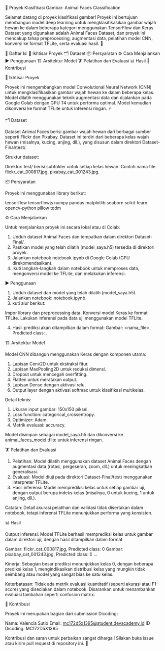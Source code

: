🐾 Proyek Klasifikasi Gambar: Animal Faces Classification

Selamat datang di proyek klasifikasi gambar! Proyek ini bertujuan membangun model deep learning untuk mengklasifikasikan gambar wajah hewan ke dalam beberapa kategori menggunakan TensorFlow dan Keras. Dataset yang digunakan adalah Animal Faces Dataset, dan proyek ini mencakup tahap preprocessing, augmentasi data, pelatihan model CNN, konversi ke format TFLite, serta evaluasi hasil. 🚀

📑 Daftar Isi
📘 Ikhtisar Proyek
🗂️ Dataset
📦 Persyaratan
⚙️ Cara Menjalankan
▶️ Penggunaan
🏗️ Arsitektur Model
🏋️ Pelatihan dan Evaluasi
📊 Hasil
🤝 Kontribusi



📘 Ikhtisar Proyek

Proyek ini mengembangkan model Convolutional Neural Network (CNN) untuk mengklasifikasikan gambar wajah hewan ke dalam beberapa kelas. Model dilatih menggunakan teknik augmentasi data dan dijalankan pada Google Colab dengan GPU T4 untuk performa optimal. Model kemudian dikonversi ke format TFLite untuk inferensi ringan. ⚡



🗂️ Dataset

Dataset Animal Faces berisi gambar wajah hewan dari berbagai sumber seperti Flickr dan Pixabay. Dataset ini terdiri dari beberapa kelas wajah hewan (misalnya, kucing, anjing, dll.), yang disusun dalam direktori Dataset-Final/test/.

Struktur dataset:

Direktori test/ berisi subfolder untuk setiap kelas hewan.
Contoh nama file: flickr_cat_000817.jpg, pixabay_cat_001243.jpg.



📦 Persyaratan

Proyek ini menggunakan library berikut:

tensorflow
tensorflowjs
numpy
pandas
matplotlib
seaborn
scikit-learn
opencv-python
pillow
tqdm



⚙️ Cara Menjalankan

Untuk menjalankan proyek ini secara lokal atau di Colab:
1. Unduh dataset Animal Faces dan tempatkan dalam direktori Dataset-Final/.
2. Pastikan model yang telah dilatih (model_saya.h5) tersedia di direktori proyek.
3. Jalankan notebook notebook.ipynb di Google Colab (GPU direkomendasikan).
4. Ikuti langkah-langkah dalam notebook untuk memproses data, mengonversi model ke TFLite, dan melakukan inferensi.



▶️ Penggunaan

1. Unduh dataset dan model yang telah dilatih (model_saya.h5).
2. Jalankan notebook: notebook.ipynb.
3. kuti alur berikut:

Impor library dan preprocessing data.
Konversi model Keras ke format TFLite.
Lakukan inferensi pada data uji menggunakan model TFLite.

4. Hasil prediksi akan ditampilkan dalam format: Gambar: <nama_file>, Predicted class: <kelas>.



🏗️ Arsitektur Model

Model CNN dibangun menggunakan Keras dengan komponen utama:

1. Lapisan Conv2D untuk ekstraksi fitur.
2. Lapisan MaxPooling2D untuk reduksi dimensi.
3. Dropout untuk mencegah overfitting.
4. Flatten untuk meratakan output.
5. Lapisan Dense dengan aktivasi relu.
6. Output layer dengan aktivasi softmax untuk klasifikasi multikelas.

Detail teknis:

1. Ukuran input gambar: 150x150 piksel.
2. Loss function: categorical_crossentropy.
3. Optimizer: Adam.
4. Metrik evaluasi: accuracy.

Model disimpan sebagai model_saya.h5 dan dikonversi ke animal_faces_model.tflite untuk inferensi ringan.



🏋️ Pelatihan dan Evaluasi

1. Pelatihan: Model dilatih menggunakan dataset Animal Faces dengan augmentasi data (rotasi, pergeseran, zoom, dll.) untuk meningkatkan generalisasi.
2. Evaluasi: Model diuji pada direktori Dataset-Final/test/ menggunakan interpreter TFLite.
3. Hasil inferensi: Model memprediksi kelas untuk setiap gambar uji, dengan output berupa indeks kelas (misalnya, 0 untuk kucing, 1 untuk anjing, dll.).

Catatan: Detail akurasi pelatihan dan validasi tidak disertakan dalam notebook, tetapi inferensi TFLite menunjukkan performa yang konsisten.



📊 Hasil

Output Inferensi: Model TFLite berhasil memprediksi kelas untuk gambar dalam direktori uji, dengan hasil ditampilkan dalam format:

Gambar: flickr_cat_000817.jpg, Predicted class: 0
Gambar: pixabay_cat_001243.jpg, Predicted class: 0
...

Kinerja: Sebagian besar prediksi menunjukkan kelas 0, dengan beberapa prediksi kelas 1, mengindikasikan distribusi kelas yang mungkin tidak seimbang atau model yang sangat bias ke satu kelas.

Keterbatasan: Tidak ada metrik evaluasi kuantitatif (seperti akurasi atau F1-score) yang disediakan dalam notebook. Disarankan untuk menambahkan evaluasi tambahan seperti confusion matrix.



🤝 Kontribusi

Proyek ini merupakan bagian dari submission Dicoding:

Nama: Valencia Sutio
Email: mc172d5x1395@student.devacademy.id
ID Dicoding: MC172D5X1395

Kontribusi dan saran untuk perbaikan sangat dihargai! Silakan buka issue atau kirim pull request di repository ini. 🙌

